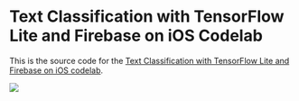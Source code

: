 # Text Classification with TensorFlow Lite and Firebase on iOS Codelab

This is the source code for the [Text Classification with TensorFlow Lite and Firebase on iOS codelab](https://codelabs.developers.google.com/codelabs/textclassification-iOS).

[<img src="https://codelabs.developers.google.com/codelabs/textclassification-android/img/582ceaeff9c3aca5.png">](https://codelabs.developers.google.com/codelabs/textclassification-iOS)

